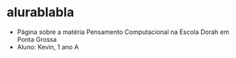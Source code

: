 # alurablabla

* Página sobre a matéria Pensamento Computacional na Escola Dorah em Ponta Grossa
* Aluno: Kevin, 1 ano A
